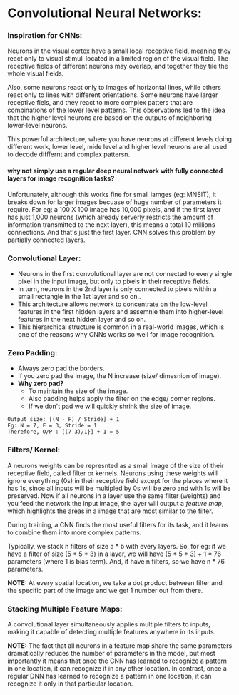 # Convolutional Neural Networks:

### Inspiration for CNNs:
Neurons in the visual cortex have a small local receptive field, meaning they react only to visual stimuli located in a limited region of the visual field. The receptive fields of different neurons may overlap, and together they tile the whole visual fields. 

Also, some neurons react only to images of horizontal lines, while others react only to lines with different orientations. Some neurons have larger receptive fiels, and they react to more complex patters that are combinations of the lower level patterns. This observations led to the idea that the higher level neurons are based on the outputs of neighboring lower-level neurons. 

This powerful architecture, where you have neurons at different levels doing different work, lower level, mide level and higher level neurons are all used to decode difffernt and complex pattersn.

#### why not simply use a regular deep neural network with fully connected layers for image recognition tasks?
Unfortunately, although this works fine for small iamges (eg: MNSIT), it breaks down for larger images becuase of huge number of parameters it require. For eg: a 100 X 100 image has 10,000 pixels, and if the first layer has just 1,000 neurons (which already serverly restricts the amount of information transmitted to the next layer), this means a total 10 millions connections. And that's just the first layer. CNN solves this problem by partially connected layers.

### Convolutional Layer:
- Neurons in the first convolutional layer are not connected to every single pixel in the input image, but only to pixels in their receptive fields.
- In turn, neurons in the 2nd layer is only connected to pixels within a small rectangle in the 1st layer and so on..
- This architecture allows network to concentrate on the low-level features in the first hidden layers and assemnle them into higher-level features  in the next hidden layer and so on.
- This hierarchical structure is common in a real-world images, which is one of the reasons why CNNs works so well for image recognition.

### Zero Padding:
- Always zero pad the borders.
- If you zero pad the image, the N increase (size/ dimesnion of image).
- **Why zero pad?** 
    - To maintain the size of the image.
    - Also padding helps apply the filter on the edge/ corner regions.
    - If we don't pad we will quickly shrink the size of image.
   
 ```
 Output size: [(N - F) / Stride] + 1
 Eg: N = 7, F = 3, Stride = 1
 Therefore, O/P : [(7-3)/1}] + 1 = 5
 ```
 
 ### Filters/ Kernel:
A neurons weights can be represnted as a small image of the size of their receptive field, called filter or kernels. Neurons using these weights will ignore everything (0s) in their receptive field except for the places where it has 1s, since all inputs will be multipled by 0s will be zero and with 1s will be preserved. Now if all neurons in a layer use the same filter (weights) and you feed the network the input image, the layer will output a *feature map*, which highlights the areas in a image that are most similar to the filter.

During training, a CNN finds the most useful filters for its task, and it learns to combine them into more complex patterns.

Typically, we stack n filters of size a * b with every layers. So, for eg: if we have a filter of size (5 * 5 * 3) in a layer, we will have (5 * 5 * 3) + 1 = 76 parameters (where 1 is bias term). And, if have n filters, so we have n * 76 parameters.

**NOTE:** At every spatial location, we take a dot product between filter and the specific part of the image and we get 1 number out from there.

### Stacking Multiple Feature Maps:
A convolutional layer simultaneously applies multiple filters to inputs, making it capable of detecting multiple features anywhere in its inputs.

**NOTE:** The fact that all neurons in a feature map share the same parameters dramatically reduces the number of parameters in the model, but most importantly it means that once the CNN has learned to recognize a pattern in one location, it can recognize it in any other location. In contrast, once a regular DNN has learned to recognize a pattern in one location, it can recognize it only in that particular location.

 
 
 
 
 
